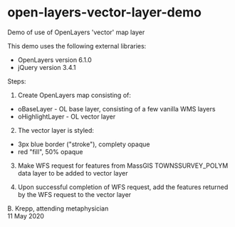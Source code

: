 # open-layers-vector-layer-demo
Demo of use of OpenLayers 'vector' map layer

This demo uses the following external libraries:
* OpenLayers version 6.1.0
* jQuery version 3.4.1

Steps:
1. Create OpenLayers map consisting of: 
* oBaseLayer - OL base layer, consisting of a few vanilla WMS layers
* oHighlightLayer - OL vector layer

2. The vector layer is styled:
* 3px blue border ("stroke"), complety opaque
* red "fill", 50% opaque

3. Make WFS request for features from MassGIS TOWNSSURVEY_POLYM
data layer to be added to vector layer

4. Upon successful completion of WFS request, add the features
returned by the WFS request to the vector layer

B. Krepp, attending metaphysician  
11 May 2020
